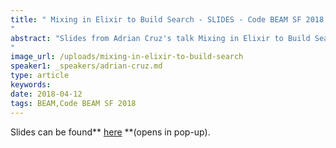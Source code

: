 ```yaml
---
title: " Mixing in Elixir to Build Search - SLIDES - Code BEAM SF 2018
"
abstract: "Slides from Adrian Cruz's talk Mixing in Elixir to Build Search - Code BEAM SF 2018
"
image_url: /uploads/mixing-in-elixir-to-build-search
speaker1: _speakers/adrian-cruz.md
type: article
keywords: 
date: 2018-04-12
tags: BEAM,Code BEAM SF 2018
---
```

Slides can be found** <a href="/uploads/media/default/0001/01/03ab9033ebe6d8555015f02f00b2394f6c2a324b.pdf" target="_blank">here</a> **(opens in pop-up).
